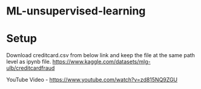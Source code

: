 # ML-unsupervised-learning

# Setup

Download creditcard.csv from below link and keep the file at the same path level as ipynb file.
https://www.kaggle.com/datasets/mlg-ulb/creditcardfraud

YouTube Video - https://www.youtube.com/watch?v=zd815NQ9ZGU
